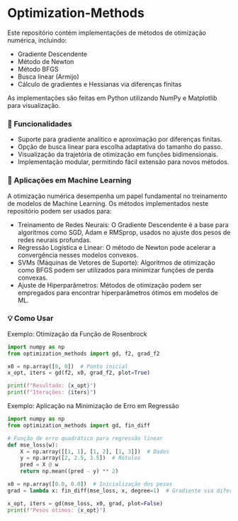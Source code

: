 # Optimization-Methods
Este repositório contém implementações de métodos de otimização numérica, incluindo:

- Gradiente Descendente
- Método de Newton
- Método BFGS
- Busca linear (Armijo)
- Cálculo de gradientes e Hessianas via diferenças finitas

As implementações são feitas em Python utilizando NumPy e Matplotlib para visualização.

### 📌 Funcionalidades

- Suporte para gradiente analítico e aproximação por diferenças finitas.
- Opção de busca linear para escolha adaptativa do tamanho do passo.
- Visualização da trajetória de otimização em funções bidimensionais.
- Implementação modular, permitindo fácil extensão para novos métodos.

### 🚀 Aplicações em Machine Learning
A otimização numérica desempenha um papel fundamental no treinamento de modelos de Machine Learning. Os métodos implementados neste repositório podem ser usados para:

- Treinamento de Redes Neurais: O Gradiente Descendente é a base para algoritmos como SGD, Adam e RMSprop, usados no ajuste dos pesos de redes neurais profundas.
- Regressão Logística e Linear: O método de Newton pode acelerar a convergência nesses modelos convexos.
- SVMs (Máquinas de Vetores de Suporte): Algoritmos de otimização como BFGS podem ser utilizados para minimizar funções de perda convexas.
- Ajuste de Hiperparâmetros: Métodos de otimização podem ser empregados para encontrar hiperparâmetros ótimos em modelos de ML.

### 💡 Como Usar
Exemplo: Otimização da Função de Rosenbrock
```python
import numpy as np
from optimization_methods import gd, f2, grad_f2  

x0 = np.array([0, 0])  # Ponto inicial  
x_opt, iters = gd(f2, x0, grad_f2, plot=True)  

print(f"Resultado: {x_opt}")  
print(f"Iterações: {iters}")
```
Exemplo: Aplicação na Minimização de Erro em Regressão
```python
import numpy as np
from optimization_methods import gd, fin_diff  

# Função de erro quadrático para regressão linear  
def mse_loss(w):  
    X = np.array([[1, 1], [1, 2], [1, 3]])  # Dados  
    y = np.array([2, 2.5, 3.5])  # Rótulos  
    pred = X @ w  
    return np.mean((pred - y) ** 2)  

x0 = np.array([0.0, 0.0])  # Inicialização dos pesos  
grad = lambda x: fin_diff(mse_loss, x, degree=1)  # Gradiente via diferenças finitas  

x_opt, iters = gd(mse_loss, x0, grad, plot=False)  
print(f"Pesos ótimos: {x_opt}")
```
